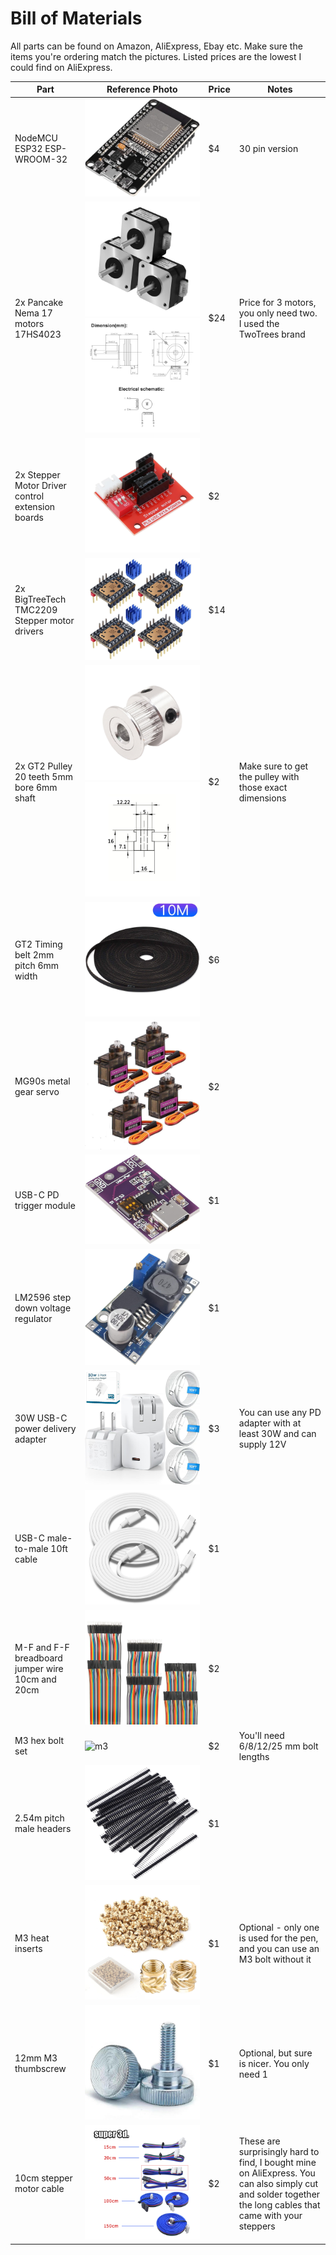 # Bill of Materials
All parts can be found on Amazon, AliExpress, Ebay etc. Make sure the items you're ordering match the pictures. Listed prices are the lowest I could find on AliExpress.

| Part| Reference Photo | Price | Notes |
|---|---|---|---|
|NodeMCU ESP32 ESP-WROOM-32|![esp32](/images/bom/esp32.jpg)| $4 | 30 pin version
| 2x Pancake Nema 17 motors 17HS4023 |![nema17](/images/bom/nema17.jpg) ![nema17-dims](/images/bom/nema17-dims.jpg) | $24 | Price for 3 motors, you only need two. I used the TwoTrees brand
| 2x Stepper Motor Driver control extension boards |![driverboard](/images/bom/driverboard.jpg) | $2
| 2x BigTreeTech TMC2209 Stepper motor drivers |![drivers](/images/bom/tmc2209.jpg) | $14
| 2x GT2 Pulley 20 teeth 5mm bore 6mm shaft | ![pulley](/images/bom/pulley.jpg) ![pulley-dims](/images/bom/pulley_dims.jpg) | $2 | Make sure to get the pulley with those exact dimensions 
| GT2 Timing belt 2mm pitch 6mm width | ![belt](/images/bom/belt.jpg) | $6
| MG90s metal gear servo | ![servo](/images/bom/mg90s.jpg) | $2
| USB-C PD trigger module | ![display](/images/bom/pd.jpg) | $1
| LM2596 step down voltage regulator | ![buck](/images/bom/buck.jpg) | $1
| 30W USB-C power delivery adapter | ![power](/images/bom/power.jpg) | $3 | You can use any PD adapter with at least 30W and can supply 12V
| USB-C male-to-male 10ft cable | ![cable](/images/bom/cable.jpg) | $1
| M-F and F-F breadboard jumper wire 10cm and 20cm | ![wire](/images/bom/wire.jpg) | $2
| M3 hex bolt set | ![m3](/images/bom/m3.jpg) | $2 | You'll need 6/8/12/25 mm bolt lengths
| 2.54m pitch male headers | ![headers](/images/bom/header.jpg) | $1
| M3 heat inserts | ![inserts](/images/bom/inserts.jpg) | $1 | Optional - only one is used for the pen, and you can use an M3 bolt without it
| 12mm M3 thumbscrew | ![thumbscrews](/images/bom/thumbscrews.jpg) | $1 |Optional, but sure is nicer. You only need 1
| 10cm stepper motor cable | ![steppercable](/images/bom/steppercable.webp) | $2 | These are surprisingly hard to find, I bought mine on AliExpress. You can also simply cut and solder together the long cables that came with your steppers